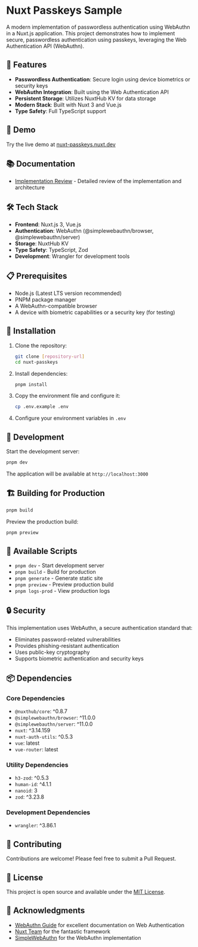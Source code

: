 # Nuxt Passkeys Sample

A modern implementation of passwordless authentication using WebAuthn in a Nuxt.js application. This project demonstrates how to implement secure, passwordless authentication using passkeys, leveraging the Web Authentication API (WebAuthn).

## 🌟 Features

- **Passwordless Authentication**: Secure login using device biometrics or security keys
- **WebAuthn Integration**: Built using the Web Authentication API
- **Persistent Storage**: Utilizes NuxtHub KV for data storage
- **Modern Stack**: Built with Nuxt 3 and Vue.js
- **Type Safety**: Full TypeScript support

## 🚀 Demo

Try the live demo at [nuxt-passkeys.nuxt.dev](https://nuxt-passkeys.nuxt.dev)

## 📚 Documentation

- [Implementation Review](review.md) - Detailed review of the implementation and architecture

## 🛠️ Tech Stack

- **Frontend**: Nuxt.js 3, Vue.js
- **Authentication**: WebAuthn (@simplewebauthn/browser, @simplewebauthn/server)
- **Storage**: NuxtHub KV
- **Type Safety**: TypeScript, Zod
- **Development**: Wrangler for development tools

## 📋 Prerequisites

- Node.js (Latest LTS version recommended)
- PNPM package manager
- A WebAuthn-compatible browser
- A device with biometric capabilities or a security key (for testing)

## 🔧 Installation

1. Clone the repository:
   ```bash
   git clone [repository-url]
   cd nuxt-passkeys
   ```

2. Install dependencies:
   ```bash
   pnpm install
   ```

3. Copy the environment file and configure it:
   ```bash
   cp .env.example .env
   ```

4. Configure your environment variables in `.env`

## 🚀 Development

Start the development server:
```bash
pnpm dev
```

The application will be available at `http://localhost:3000`

## 🏗️ Building for Production

```bash
pnpm build
```

Preview the production build:
```bash
pnpm preview
```

## 📝 Available Scripts

- `pnpm dev` - Start development server
- `pnpm build` - Build for production
- `pnpm generate` - Generate static site
- `pnpm preview` - Preview production build
- `pnpm logs-prod` - View production logs

## 🔒 Security

This implementation uses WebAuthn, a secure authentication standard that:
- Eliminates password-related vulnerabilities
- Provides phishing-resistant authentication
- Uses public-key cryptography
- Supports biometric authentication and security keys

## 📦 Dependencies

### Core Dependencies
- `@nuxthub/core`: ^0.8.7
- `@simplewebauthn/browser`: ^11.0.0
- `@simplewebauthn/server`: ^11.0.0
- `nuxt`: ^3.14.159
- `nuxt-auth-utils`: ^0.5.3
- `vue`: latest
- `vue-router`: latest

### Utility Dependencies
- `h3-zod`: ^0.5.3
- `human-id`: ^4.1.1
- `nanoid`: 3
- `zod`: ^3.23.8

### Development Dependencies
- `wrangler`: ^3.86.1

## 🤝 Contributing

Contributions are welcome! Please feel free to submit a Pull Request.

## 📄 License

This project is open source and available under the [MIT License](LICENSE).

## 🙏 Acknowledgments

- [WebAuthn Guide](https://webauthn.guide) for excellent documentation on Web Authentication
- [Nuxt Team](https://nuxt.com) for the fantastic framework
- [SimpleWebAuthn](https://simplewebauthn.dev) for the WebAuthn implementation
